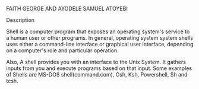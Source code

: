 FAITH GEORGE AND AYODELE SAMUEL ATOYEBI

Description

Shell is a computer program that exposes an operating system's service to a human user or other programs.
In general, operating system system shells uses either a command-line interface or graphical user interface, depending on a computer's role and particular operation.

Also, A shell provides you with an interface to the Unix System. It gathers inputs from you and execute programs based on that input.
Some examples of Shells are MS-DOS shell(command.com), Csh, Ksh, Powershell, Sh and tcsh.

